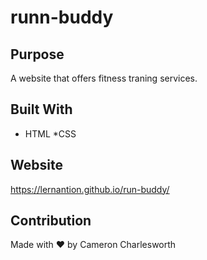 # runn-buddy

## Purpose 
A website that offers fitness traning services.

## Built With
* HTML
*CSS

## Website
https://lernantion.github.io/run-buddy/

## Contribution
Made with ❤️ by Cameron Charlesworth
